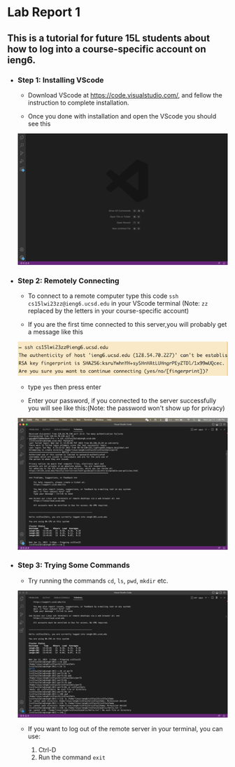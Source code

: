 # Lab Report 1
## This is a tutorial for future 15L students about how to log into a course-specific account on ieng6.

*  ### __Step 1: Installing VScode__

    * Download VScode at https://code.visualstudio.com/, and fellow the instruction to complete installation.

    * Once you done with installation and open the VScode you should see this
    
    ![Alt text](img/step%201.png)

* ### __Step 2: Remotely Connecting__

    * To connect to a remote computer type this code `ssh cs15lwi23zz@ieng6.ucsd.edu` in your VScode terminal (Note:  `zz` replaced by the letters in your course-specific account)

    * If you are the first time connected to this server,you will probably get a message like this
    
    ![Alt text](img/step2-0.png)
    
    * type `yes` then press enter

    * Enter your password, if you connected to the server successfully you will see like this:(Note: the password won't show up for privacy)
    
    ![Alt text](img/step%202.png)
    
* ### __Step 3: Trying Some Commands__

    * Try running the commands `cd`, `ls`, `pwd`, `mkdir` etc.
    
    ![Alt text](img/step%203.png)
    
    * If you want to log out of the remote server in your terminal, you can use:
    
        1. Ctrl-D
        1. Run the command `exit`




